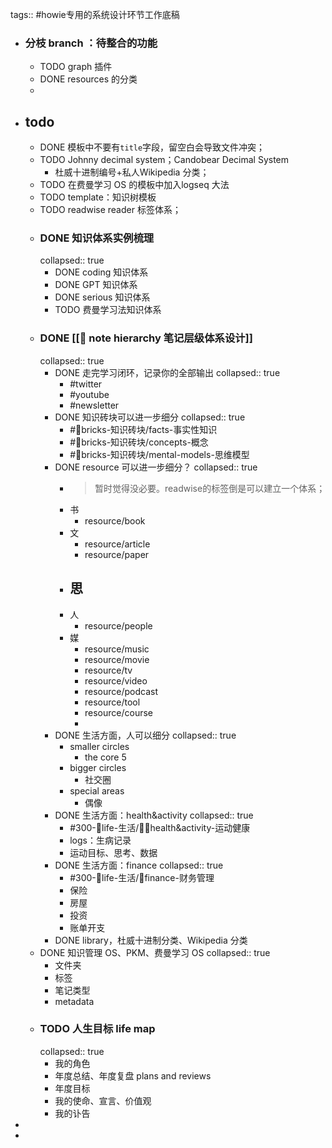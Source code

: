 tags:: #howie专用的系统设计环节工作底稿

- ### 分枝 branch ：待整合的功能
	- TODO graph 插件
	- DONE resources 的分类
	-
- ## todo
	- DONE 模板中不要有`title`字段，留空白会导致文件冲突；
	- TODO  Johnny decimal system；Candobear Decimal System
		- 杜威十进制编号+私人Wikipedia 分类；
	- TODO 在费曼学习 OS 的模板中加入logseq 大法
	- TODO template：知识树模板
	- TODO readwise reader 标签体系；
	- ### DONE 知识体系实例梳理
	  collapsed:: true
		- DONE coding 知识体系
		- DONE GPT 知识体系
		- DONE serious 知识体系
		- TODO 费曼学习法知识体系
	- ### DONE  [[📂 note hierarchy 笔记层级体系设计]]
	  collapsed:: true
		- DONE 走完学习闭环，记录你的全部输出
		  collapsed:: true
			- #twitter
			- #youtube
			- #newsletter
		- DONE 知识砖块可以进一步细分
		  collapsed:: true
			- #🧱bricks-知识砖块/facts-事实性知识
			- #🧱bricks-知识砖块/concepts-概念
			- #🧱bricks-知识砖块/mental-models-思维模型
		- DONE resource 可以进一步细分？
		  collapsed:: true
			- > 暂时觉得没必要。readwise的标签倒是可以建立一个体系；
			- 书
				- resource/book
			- 文
				- resource/article
				- resource/paper
			- 思
				-
			- 人
				- resource/people
			- 媒
				- resource/music
				- resource/movie
				- resource/tv
				- resource/video
				- resource/podcast
				- resource/tool
				- resource/course
				-
		- DONE 生活方面，人可以细分
		  collapsed:: true
			- smaller circles
				- the core 5
			- bigger circles
				- 社交圈
			- special areas
				- 偶像
		- DONE 生活方面：health&activity
		  collapsed:: true
			- #300-🌈life-生活/🏃‍♂️health&activity-运动健康
			- logs：生病记录
			- 运动目标、思考、数据
		- DONE 生活方面：finance
		  collapsed:: true
			- #300-🌈life-生活/🤑finance-财务管理
			- 保险
			- 房屋
			- 投资
			- 账单开支
		- DONE library，杜威十进制分类、Wikipedia 分类
	- DONE 知识管理 OS、PKM、费曼学习 OS
	  collapsed:: true
		- 文件夹
		- 标签
		- 笔记类型
		- metadata
	- ### TODO 人生目标 life map
	  collapsed:: true
		- 我的角色
		- 年度总结、年度复盘 plans and reviews
		- 年度目标
		- 我的使命、宣言、价值观
		- 我的讣告
-
-